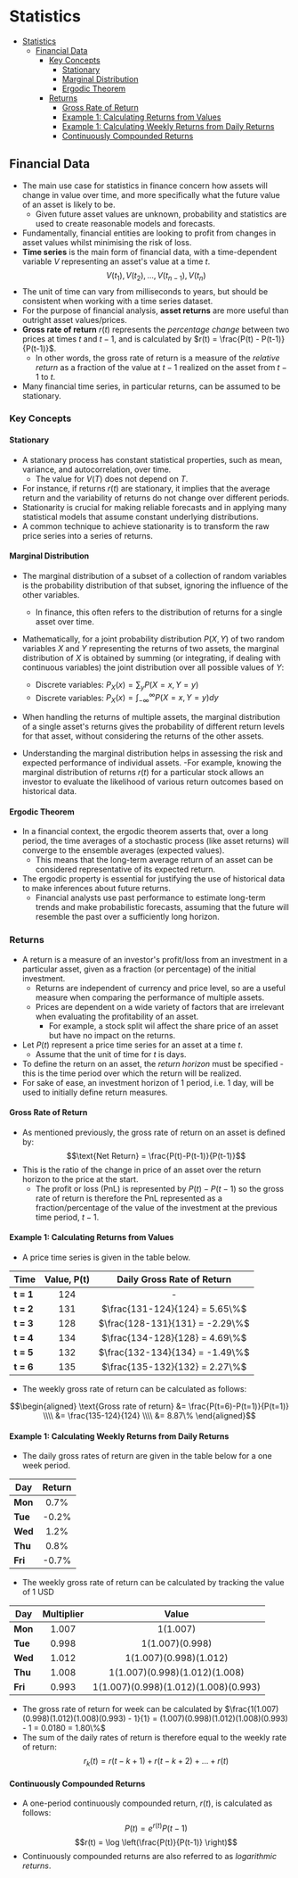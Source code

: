 # Statistics

- [Statistics](#statistics)
  - [Financial Data](#financial-data)
    - [Key Concepts](#key-concepts)
      - [Stationary](#stationary)
      - [Marginal Distribution](#marginal-distribution)
      - [Ergodic Theorem](#ergodic-theorem)
    - [Returns](#returns)
      - [Gross Rate of Return](#gross-rate-of-return)
      - [Example 1: Calculating Returns from Values](#example-1-calculating-returns-from-values)
      - [Example 1: Calculating Weekly Returns from Daily Returns](#example-1-calculating-weekly-returns-from-daily-returns)
      - [Continuously Compounded Returns](#continuously-compounded-returns)

## Financial Data

- The main use case for statistics in finance concern how assets will change in value over time, and more specifically what the future value of an asset is likely to be.
  - Given future asset values are unknown, probability and statistics are used to create reasonable models and forecasts.
- Fundamentally, financial entities are looking to profit from changes in asset values whilst minimising the risk of loss.
- **Time series** is the main form of financial data, with a time-dependent variable $V$ representing an asset's value at a time $t$.
$$V(t_{1}), V(t_{2}), ...,V(t_{n-1}), V(t_{n})$$
- The unit of time can vary from milliseconds to years, but should be consistent when working with a time series dataset.
- For the purpose of financial analysis, **asset returns** are more useful than outright asset values/prices.
- **Gross rate of return** $r(t)$ represents the *percentage change* between two prices at times $t$ and $t-1$, and is calculated by $r(t) = \frac{P(t) - P(t-1)}{P(t-1)}$.
  - In other words, the gross rate of return is a measure of the *relative return* as a fraction of the value at $t-1$ realized on the asset from $t-1$ to $t$.
- Many financial time series, in particular returns, can be assumed to be stationary.

### Key Concepts

#### Stationary

- A stationary process has constant statistical properties, such as mean, variance, and autocorrelation, over time.
  - The value for $V(T)$ does not depend on $T$.
- For instance, if returns $r(t)$ are stationary, it implies that the average return and the variability of returns do not change over different periods.
- Stationarity is crucial for making reliable forecasts and in applying many statistical models that assume constant underlying distributions.
- A common technique to achieve stationarity is to transform the raw price series into a series of returns.

#### Marginal Distribution

- The marginal distribution of a subset of a collection of random variables is the probability distribution of that subset, ignoring the influence of the other variables.
  - In finance, this often refers to the distribution of returns for a single asset over time.
- Mathematically, for a joint probability distribution $P(X, Y)$ of two random variables $X$ and $Y$ representing the returns of two assets, the marginal distribution of $X$ is obtained by summing (or integrating, if dealing with continuous variables) the joint distribution over all possible values of $Y$:
  - Discrete variables: $P_{X}(x) = \sum_{y}P(X=x,Y=y)$
  - Discrete variables: $P_{X}(x) = \int_{-\infty}^{\infty}P(X=x,Y=y)dy$

- When handling the returns of multiple assets, the marginal distribution of a single asset's returns gives the probability of different return levels for that asset, without considering the returns of the other assets.
- Understanding the marginal distribution helps in assessing the risk and expected performance of individual assets.
  -For example, knowing the marginal distribution of returns $r(t)$ for a particular stock allows an investor to evaluate the likelihood of various return outcomes based on historical data.

#### Ergodic Theorem

- In a financial context, the ergodic theorem asserts that, over a long period, the time averages of a stochastic process (like asset returns) will converge to the ensemble averages (expected values).
  - This means that the long-term average return of an asset can be considered representative of its expected return.
- The ergodic property is essential for justifying the use of historical data to make inferences about future returns.
  - Financial analysts use past performance to estimate long-term trends and make probabilistic forecasts, assuming that the future will resemble the past over a sufficiently long horizon.

### Returns

- A return is a measure of an investor's profit/loss from an investment in a particular asset, given as a fraction (or percentage) of the initial investment.
  - Returns are independent of currency and price level, so are a useful measure when comparing the performance of multiple assets.
  - Prices are dependent on a wide variety of factors that are irrelevant when evaluating the profitability of an asset.
    - For example, a stock split wil affect the share price of an asset but have no impact on the returns.
- Let $P(t)$ represent a price time series for an asset at a time $t$.
  - Assume that the unit of time for $t$ is days.
- To define the return on an asset, the *return horizon* must be specified - this is the time period over which the return will be realized.
- For sake of ease, an investment horizon of 1 period, i.e. 1 day, will be used to initially define return measures.

#### Gross Rate of Return

- As mentioned previously, the gross rate of return on an asset is defined by:
$$\text{Net Return} = \frac{P(t)-P(t-1)}{P(t-1)}$$
- This is the ratio of the change in price of an asset over the return horizon to the price at the start.
  - The profit or loss (PnL) is represented by $P(t)-P(t-1)$ so the gross rate of return is therefore the PnL represented as a fraction/percentage of the value of the investment at the previous time period, $t-1$.

#### Example 1: Calculating Returns from Values

- A price time series is given in the table below.

|   Time    | Value, P(t) |   Daily Gross Rate of Return    |
| ----------|:-----------:|:------------------------------: |
| **t = 1** |     124     |                 -               |
| **t = 2** |     131     | $\frac{131-124}{124} = 5.65\%$  |
| **t = 3** |     128     | $\frac{128-131}{131} = -2.29\%$ |
| **t = 4** |     134     | $\frac{134-128}{128} = 4.69\%$  |
| **t = 5** |     132     | $\frac{132-134}{134} = -1.49\%$ |
| **t = 6** |     135     | $\frac{135-132}{132} = 2.27\%$  |

- The weekly gross rate of return can be calculated as follows:

```math
\begin{aligned}
\text{Gross rate of return} &= \frac{P(t=6)-P(t=1)}{P(t=1)} \\\\
&= \frac{135-124}{124} \\\\
&= 8.87\%
\end{aligned}
```

#### Example 1: Calculating Weekly Returns from Daily Returns

- The daily gross rates of return are given in the table below for a one week period.

|    Day  | Return |
| --------|:------:|
| **Mon** |  0.7%  |
| **Tue** |  -0.2% |
| **Wed** |  1.2%  |
| **Thu** |  0.8%  |
| **Fri** |  -0.7% |

- The weekly gross rate of return can be calculated by tracking the value of 1 USD

|    Day  | Multiplier |                   Value                 |
| --------|:----------:|:---------------------------------------:|
| **Mon** |   1.007    |                $1(1.007)$               |
| **Tue** |   0.998    |            $1(1.007)(0.998)$            |
| **Wed** |   1.012    |        $1(1.007)(0.998)(1.012)$         |
| **Thu** |   1.008    |     $1(1.007)(0.998)(1.012)(1.008)$     |
| **Fri** |   0.993    |  $1(1.007)(0.998)(1.012)(1.008)(0.993)$ |

- The gross rate of return for week can be calculated by $\frac{1(1.007)(0.998)(1.012)(1.008)(0.993) - 1}{1} = (1.007)(0.998)(1.012)(1.008)(0.993) - 1 = 0.0180 = 1.80\%$
- The sum of the daily rates of return is therefore equal to the weekly rate of return:
$$r_{k}(t) = r(t-k+1) + r(t-k+2) +...+ r(t)$$

#### Continuously Compounded Returns

- A one-period continuously compounded return, $r(t)$, is calculated as follows:
$$P(t) = e^{r(t)}P(t-1)$$
$$r(t) = \log \left(\frac{P(t)}{P(t-1)} \right)$$
- Continuously compounded returns are also referred to as *logarithmic returns*.